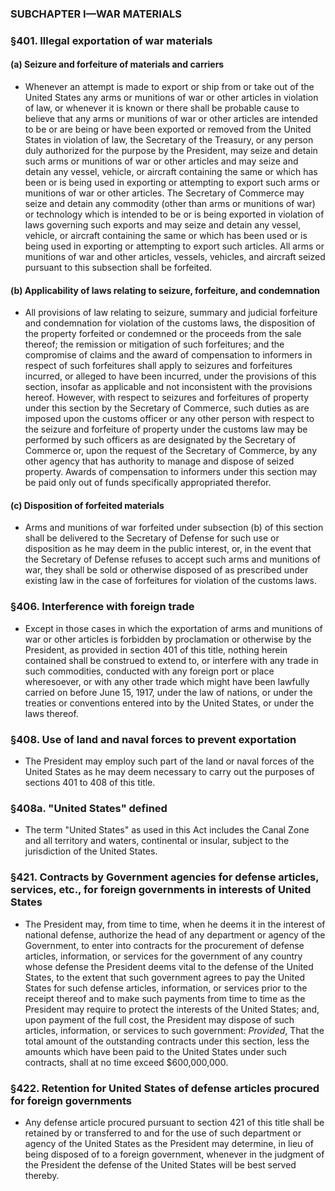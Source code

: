 ### SUBCHAPTER I—WAR MATERIALS

### §401. Illegal exportation of war materials
#### (a) Seizure and forfeiture of materials and carriers
* Whenever an attempt is made to export or ship from or take out of the United States any arms or munitions of war or other articles in violation of law, or whenever it is known or there shall be probable cause to believe that any arms or munitions of war or other articles are intended to be or are being or have been exported or removed from the United States in violation of law, the Secretary of the Treasury, or any person duly authorized for the purpose by the President, may seize and detain such arms or munitions of war or other articles and may seize and detain any vessel, vehicle, or aircraft containing the same or which has been or is being used in exporting or attempting to export such arms or munitions of war or other articles. The Secretary of Commerce may seize and detain any commodity (other than arms or munitions of war) or technology which is intended to be or is being exported in violation of laws governing such exports and may seize and detain any vessel, vehicle, or aircraft containing the same or which has been used or is being used in exporting or attempting to export such articles. All arms or munitions of war and other articles, vessels, vehicles, and aircraft seized pursuant to this subsection shall be forfeited.

#### (b) Applicability of laws relating to seizure, forfeiture, and condemnation
* All provisions of law relating to seizure, summary and judicial forfeiture and condemnation for violation of the customs laws, the disposition of the property forfeited or condemned or the proceeds from the sale thereof; the remission or mitigation of such forfeitures; and the compromise of claims and the award of compensation to informers in respect of such forfeitures shall apply to seizures and forfeitures incurred, or alleged to have been incurred, under the provisions of this section, insofar as applicable and not inconsistent with the provisions hereof. However, with respect to seizures and forfeitures of property under this section by the Secretary of Commerce, such duties as are imposed upon the customs officer or any other person with respect to the seizure and forfeiture of property under the customs law may be performed by such officers as are designated by the Secretary of Commerce or, upon the request of the Secretary of Commerce, by any other agency that has authority to manage and dispose of seized property. Awards of compensation to informers under this section may be paid only out of funds specifically appropriated therefor.

#### (c) Disposition of forfeited materials
* Arms and munitions of war forfeited under subsection (b) of this section shall be delivered to the Secretary of Defense for such use or disposition as he may deem in the public interest, or, in the event that the Secretary of Defense refuses to accept such arms and munitions of war, they shall be sold or otherwise disposed of as prescribed under existing law in the case of forfeitures for violation of the customs laws.

### §406. Interference with foreign trade
* Except in those cases in which the exportation of arms and munitions of war or other articles is forbidden by proclamation or otherwise by the President, as provided in section 401 of this title, nothing herein contained shall be construed to extend to, or interfere with any trade in such commodities, conducted with any foreign port or place wheresoever, or with any other trade which might have been lawfully carried on before June 15, 1917, under the law of nations, or under the treaties or conventions entered into by the United States, or under the laws thereof.

### §408. Use of land and naval forces to prevent exportation
* The President may employ such part of the land or naval forces of the United States as he may deem necessary to carry out the purposes of sections 401 to 408 of this title.

### §408a. "United States" defined
* The term "United States" as used in this Act includes the Canal Zone and all territory and waters, continental or insular, subject to the jurisdiction of the United States.

### §421. Contracts by Government agencies for defense articles, services, etc., for foreign governments in interests of United States
* The President may, from time to time, when he deems it in the interest of national defense, authorize the head of any department or agency of the Government, to enter into contracts for the procurement of defense articles, information, or services for the government of any country whose defense the President deems vital to the defense of the United States, to the extent that such government agrees to pay the United States for such defense articles, information, or services prior to the receipt thereof and to make such payments from time to time as the President may require to protect the interests of the United States; and, upon payment of the full cost, the President may dispose of such articles, information, or services to such government: _Provided_, That the total amount of the outstanding contracts under this section, less the amounts which have been paid to the United States under such contracts, shall at no time exceed $600,000,000.

### §422. Retention for United States of defense articles procured for foreign governments
* Any defense article procured pursuant to section 421 of this title shall be retained by or transferred to and for the use of such department or agency of the United States as the President may determine, in lieu of being disposed of to a foreign government, whenever in the judgment of the President the defense of the United States will be best served thereby.